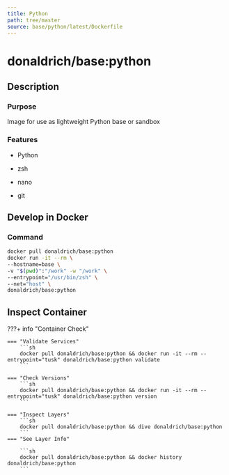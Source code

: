 ```yaml
---
title: Python
path: tree/master
source: base/python/latest/Dockerfile
---
```


# donaldrich/base:python

## Description

### Purpose

Image for use as lightweight Python base or sandbox

### Features

- Python

- zsh

- nano

- git

## Develop in Docker

### Command

```sh
docker pull donaldrich/base:python
docker run -it --rm \
--hostname=base \
-v "$(pwd)":"/work" -w "/work" \
--entrypoint="/usr/bin/zsh" \
--net="host" \
donaldrich/base:python
```

## Inspect Container

???+ info "Container Check"

    === "Validate Services"
        ```sh
        docker pull donaldrich/base:python && docker run -it --rm --entrypoint="tusk" donaldrich/base:python validate
        ```

    === "Check Versions"
        ```sh
        docker pull donaldrich/base:python && docker run -it --rm --entrypoint="tusk" donaldrich/base:python version
        ```

    === "Inspect Layers"
        ```sh
        docker pull donaldrich/base:python && dive donaldrich/base:python
        ```
    === "See Layer Info"

        ```sh
        docker pull donaldrich/base:python && docker history donaldrich/base:python
        ```

